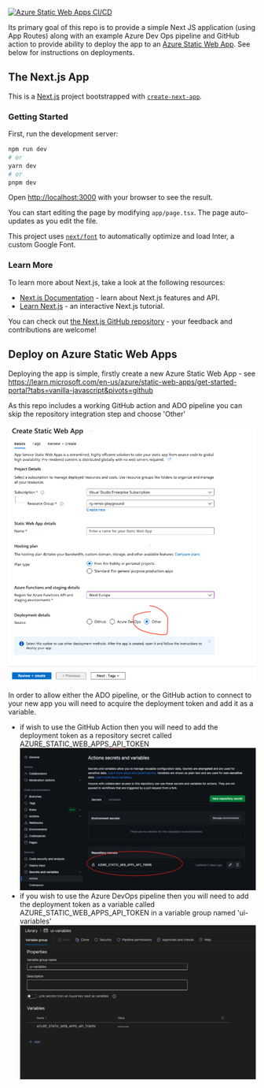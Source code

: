 [![Azure Static Web Apps CI/CD](https://github.com/speaktosteve/nextjs-azure-static-web-app-accelerator/actions/workflows/azure-static-web-apps.yml/badge.svg)](https://github.com/speaktosteve/nextjs-azure-static-web-app-accelerator/actions/workflows/azure-static-web-apps.yml)

Its primary goal of this repo is to provide a simple Next JS application (using App Routes) along with an example Azure Dev Ops pipeline and GitHub action to provide ability to deploy the app to an [Azure Static Web App](https://azure.microsoft.com/en-us/products/app-service/static/). See below for instructions on deployments.

## The Next.js App

This is a [Next.js](https://nextjs.org/) project bootstrapped with [`create-next-app`](https://github.com/vercel/next.js/tree/canary/packages/create-next-app).

### Getting Started

First, run the development server:

```bash
npm run dev
# or
yarn dev
# or
pnpm dev
```

Open [http://localhost:3000](http://localhost:3000) with your browser to see the result.

You can start editing the page by modifying `app/page.tsx`. The page auto-updates as you edit the file.

This project uses [`next/font`](https://nextjs.org/docs/basic-features/font-optimization) to automatically optimize and load Inter, a custom Google Font.

### Learn More

To learn more about Next.js, take a look at the following resources:

- [Next.js Documentation](https://nextjs.org/docs) - learn about Next.js features and API.
- [Learn Next.js](https://nextjs.org/learn) - an interactive Next.js tutorial.

You can check out [the Next.js GitHub repository](https://github.com/vercel/next.js/) - your feedback and contributions are welcome!

## Deploy on Azure Static Web Apps

Deploying the app is simple, firstly create a new Azure Static Web App - see https://learn.microsoft.com/en-us/azure/static-web-apps/get-started-portal?tabs=vanilla-javascript&pivots=github

As this repo includes a working GitHub action and ADO pipeline you can skip the repository integration step and choose 'Other'

![deployment choice](docs/deployment-choice.png?raw=true 'Deployment choice')

In order to allow either the ADO pipeline, or the GitHub action to connect to your new app you will need to acquire the deployment token and add it as a variable.

- if wish to use the GitHub Action then you will need to add the deployment token as a repository secret called AZURE_STATIC_WEB_APPS_API_TOKEN
  ![github repository secret](docs/github-repository-secret.png?raw=true 'GitHub repository secret')
- if you wish to use the Azure DevOps pipeline then you will need to add the deployment token as a variable called AZURE_STATIC_WEB_APPS_API_TOKEN in a variable group named 'ui-variables'
  ![ado variable](docs/ado-variables.png?raw=true 'ADO variable')
